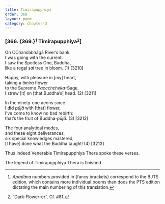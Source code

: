 ```yaml
---
title: Timirapupphiya
order: 369
layout: poem
category: chapter-3
---
```


### \[366. {369.}[^1] Timirapupphiya[^2]\]

On <span class="diacritics" data-state="on">C</span><span class="no-diacritics" data-state="off">Ch</span>andabhāgā River’s bank,  
I was going with the current.  
I saw the Spotless One, Buddha,  
like a regal *sal* tree in bloom. (1) \[3210\]

Happy, with pleasure in \[my\] heart,  
taking a *timira* flower  
to the Supreme *Pa<span class="diacritics" data-state="on">cc</span><span class="no-diacritics" data-state="off">chch</span>eka*-Sage,  
I strew \[it\] on \[that Buddha’s\] head. (2) \[3211\]

In the ninety-one aeons since  
I did *pūjā* with \[that\] flower,  
I’ve come to know no bad rebirth:  
that’s the fruit of Buddha-*pūjā*. (3) \[3212\]

The four analytical modes,  
and these eight deliverances,  
six special knowledges mastered,  
\[I have\] done what the Buddha taught! (4) \[3213\]

Thus indeed Venerable Timirapupphiya Thera spoke these verses.

The legend of Timirapupphiya Thera is finished.

[^1]: *Apadāna* numbers provided in {fancy brackets} correspond to the BJTS edition, which contains more individual poems than does the PTS edition dictating the main numbering of this translation.

[^2]: “Dark-Flower-er”. Cf. \#81.
